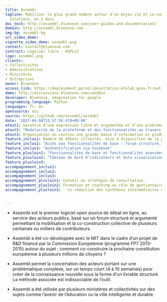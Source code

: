 ```yaml
---
title: Assembl
tagline: Mobiliser le plus grand nombre autour d'un enjeu clé et co-construire des
  solutions, en 2 mois
doc_tech: http://assembl.bluenove.com/user-guides-and-documentation/
domain: http://assembl.bluenove.com
img-bg: assembl-bg
url_video_demo: 
vignette_video_demo: assembl.png
contact: contact@bluenove.com
contract: Logiciel libre - AGPLv3
logo: assembl.png
clients:
- Collectivités
- Administrations
- Ministères
- Entreprises
owner: Bluenove
access_link: https://deploiement.pprod.consultation.etalab.gouv.fr/outils/assembl
demo: http://discussions.bluenove.com/sandbox
developer: Bluenove, Imagination for people
programming_language: Python
languages: fr, en
opensource: oui
source: https://github.com/assembl/assembl
date: '2017-04-04T15:57:58.478+00:00'
atout1: Garantie d’une expression libre et argumentée et d’une problématisation fine du sujet de la consultation
atout2: "Modularité de la plateforme et des fonctionnalités au travers plusieurs modules paramétrables : questions ouvertes, créativité, forum structuré, approfondissement, vote par tokens ou analyse multi-critères."
atout3: Organisation en continu une grande masse d'information et productions périodiques de synthèses sur l’état des discussions.
feature_inclus1: Nombre de débats illimités, mise à disposition de la plateforme sur la durée de la consultation, support technique. 
feature_inclus2: "Accès aux fonctionnalités de base : forum structuré, synthèse, vote sur les propositions."
feature_inclus3: "Authentification via Facebook"
feature_plusloin1: "Fonctionnalités de base et fonctionnalités avancées : module de questions ouvertes, intelligence artificielle, vote par tokens ou analyse multi-critères."
feature_plusloin2: "Tableau de bord d’indicateurs et data visualisations des dynamiques de participation (développées avec le MIT)."
feature_plusloin3: 
accompagnement_inclus1: 
accompagnement_inclus2: 
accompagnement_inclus3: 
accompagnement_plusloin1: Conseil en stratégie de consultation.
accompagnement_plusloin2: Formation et coaching au rôle de gestionnaire des connaissances et prise en charge par bluenove des autres rôles d’animation (attrapage, synthèse)
accompagnement_plusloin3:	Co-rédaction des synthèses intermédiaires et du rapport final. 


---
```


* Assembl est le premier logiciel open source de débat en ligne, au service des acteurs publics, basé sur un forum structuré et argumenté permettant la mobilisation et la co-construction collective de plusieurs centaines ou milliers de contributeurs.

* Assembl a été co-développée avec le MIT dans le cadre d’un projet de R&D financé par la Commission Européenne (programme FP7 2013-2015) autour du sujet : comment co-construire la prochaine constitution européenne à plusieurs millions de citoyens ?

* Assembl permet la concertation des acteurs portant sur une problématique complexe, sur un temps court (4 à 10 semaines) pour créer de la connaissance nouvelle sous la forme d'un livrable structuré. La méthode associée est indissociable de l’outil. 

* Assembl a été utilisée par plusieurs ministères et collectivités sur des sujets comme l’avenir de l’éducation ou la ville intelligente et durable.